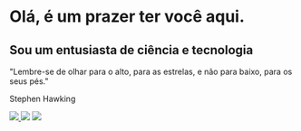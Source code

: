 # **Olá, é um prazer ter você aqui.**

## Sou um entusiasta de ciência e tecnologia

"Lembre-se de olhar para o alto, para as estrelas, e não para baixo, para os seus pés."

Stephen Hawking

<p> 
<a href="https://www.linkedin.com/in/marco-junior-7a21871b2/"><img src = "https://img.shields.io/badge/-luanalessa-blue?style=flat-square&logo=Linkedin&logoColor=white&link=https://www.linkedin.com/in/luanalessa/)" /> </a>
<a href="mailto:marcojuniorengineer@gmail.com"><img src = "https://img.shields.io/badge/-lessalsn@gmail.com-c14438?style=flat-square&logo=Gmail&logoColor=white&link=mailto:lessalsn@gmail.com)](mailto:kanna6501@gmail.com" /></a>
<a href="https://www.instagram.com/marcojr73/"><img src = "https://img.shields.io/badge/-lessalsn-purple?style=flat-square&logo=instagram&logoColor=white&link=https://instagram.com/lessalsn/)" /></a>
</p>


